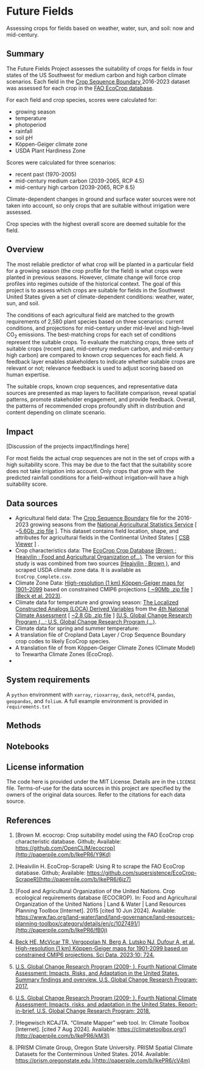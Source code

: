 # Future Fields

Assessing crops for fields based on weather, water, sun, and soil: now and mid-century.


## Summary

The Future Fields Project assesses the suitability of crops for fields in four states of the US Southwest for medium carbon and high carbon climate scenarios. Each field in the [ Crop Sequence Boundary ](https://www.nass.usda.gov/Research_and_Science/Crop-Sequence-Boundaries/) 2016-2023 dataset was assessed for each crop in the [FAO EcoCrop database](https://gaez.fao.org/pages/ecocrop).

For each field and crop species, scores were calculated for:



* growing season
* temperature
* photoperiod
* rainfall
* soil pH
* Köppen-Geiger climate zone
* USDA Plant Hardiness Zone

Scores were calculated for three scenarios:



* recent past (1970-2005)
* mid-century medium carbon (2039-2065, RCP 4.5)
* mid-century high carbon (2039-2065, RCP 8.5)

Climate-dependent changes in ground and surface water sources were not taken into account, so only crops that are suitable without irrigation were assessed.  

Crop species with the highest overall score are deemed suitable for the field.


## Overview

The most reliable predictor of what crop will be planted in a particular field for a growing season (the crop profile for the field) is what crops were planted in previous seasons.  However, climate change will force crop profiles into regimes outside of the historical context. The goal of this project is to assess which crops are suitable for fields in the Southwest United States given a set of climate-dependent conditions: weather, water, sun, and soil. 

The conditions of each agricultural field are matched to the growth requirements of 2,580 plant species based on three scenarios: current conditions, and projections for mid-century under mid-level and high-level CO<sub>2</sub> emissions.  The best-matching crops for each set of conditions represent the suitable crops. To evaluate the matching crops, three sets of suitable crops (recent past, mid-century medium carbon, and mid-century high carbon) are compared to known crop sequences for each field. A feedback layer enables stakeholders to indicate whether suitable crops are relevant or not; relevance feedback is used to adjust scoring based on human expertise.   

The suitable crops, known crop sequences, and representative data sources are presented as map layers to facilitate comparison, reveal spatial patterns, promote stakeholder engagement, and provide feedback.  Overall, the patterns of recommended crops profoundly shift in distribution and content depending on climate scenario.


## Impact

[Discussion of the projects impact/findings here]

For most fields the actual crop sequences are not in the set of crops with a high suitability score.  This may be due to the fact that the suitability score does not take irrigation into account.  Only crops that grow with the predicted rainfall conditions for a field–without irrigation–will have a high suitability score. 


## Data sources



* Agricultural field data: The [Crop Sequence Boundary](https://www.nass.usda.gov/Research_and_Science/Crop-Sequence-Boundaries/) file for the 2016-2023 growing seasons from the [National Agricultural Statistics Service](https://www.nass.usda.gov/i) [ ~[5.6Gb .zip file](https://www.nass.usda.gov/Research_and_Science/Crop-Sequence-Boundaries/datasets/NationalCSB_2016-2023_rev23.zip) ].  This dataset contains field location, shape, and attributes for agricultural fields in the Continental United States [ [CSB Viewer](https://www.nass.usda.gov/Research_and_Science/Crop-Sequence-Boundaries/Viewer/i) ] .
* Crop characteristics data: The [EcoCrop Crop Database](https://gaez.fao.org/pages/ecocrop) [(Brown ; Heaivilin ; Food and Agricultural Organization of...)](https://paperpile.com/c/IkePR6/Y9Kd+6jz7+fB0j).  The version for this study is was combined from two sources [(Heaivilin ; Brown )](https://paperpile.com/c/IkePR6/6jz7+Y9Kd), and scraped USDA climate zone data. It is available as `EcoCrop_Complete.csv`.
* Climate Zone Data: [High-resolution (1 km) Köppen-Geiger maps for 1901–2099](https://figshare.com/articles/dataset/High-resolution_1_km_K_ppen-Geiger_maps_for_1901_2099_based_on_constrained_CMIP6_projections/21789074/1) based on constrained CMIP6 projections [[ ~90Mb .zip file](https://figshare.com/ndownloader/articles/21789074/versions/1) ] [(Beck et al. 2023)](https://paperpile.com/c/IkePR6/rihb).
* Climate data for temperature and growing season: [The  Localized Constructed Analogs (LOCA) Derived Variables](https://atlas.globalchange.gov/pages/nca4archive) from the [4th National Climate Assessment](https://atlas.globalchange.gov/pages/nca4archive) [ [~2.8 Gb .zip file](https://downloads.globalchange.gov/scenarios/LOCA_data_all.tar.gz) ] [(U.S. Global Change Research Program (...; U.S. Global Change Research Program (...)](https://paperpile.com/c/IkePR6/1QP6+KHzs).
* Climate data for spring and summer temperature: 
* A translation file of Cropland Data Layer / Crop Sequence Boundary crop codes to likely EcoCrop species.
* A translation file of from Köppen-Geiger Climate Zones (Climate Model) to Trewartha Climate Zones (EcoCrop).
* 


## System requirements

A `python` environment with `xarray`, `rioxarray`, `dask`, `netcdf4`, `pandas`, `geopandas`, and `folium`.  A full example environment is provided in `requirements.txt`


## Methods


## Notebooks


## License information

The code here is provided under the MIT License. Details are in the `LICENSE` file. Terms-of-use for the data sources in this project are specified by the owners of the original data sources.  Refer to  the citations for each data source. 


## References

1. 	[Brown M. ecocrop: Crop suitability model using the FAO EcoCrop crop characteristic database. Github; Available: https://github.com/OpenCLIM/ecocrop](http://paperpile.com/b/IkePR6/Y9Kd)


2. 	[Heaivilin H. EcoCrop-ScrapeR: Using R to scrape the FAO EcoCrop database. Github; Available: https://github.com/supersistence/EcoCrop-ScrapeR](http://paperpile.com/b/IkePR6/6jz7)


3. 	[Food and Agricultural Organization of the United Nations. Crop ecological requirements database (ECOCROP). In: Food and Agricultural Organization of the United Nations | Land & Water | Land Resources Planning Toolbox [Internet]. 2015 [cited 10 Jun 2024]. Available: https://www.fao.org/land-water/land/land-governance/land-resources-planning-toolbox/category/details/en/c/1027491/](http://paperpile.com/b/IkePR6/fB0j)


4. 	[Beck HE, McVicar TR, Vergopolan N, Berg A, Lutsko NJ, Dufour A, et al. High-resolution (1 km) Köppen-Geiger maps for 1901-2099 based on constrained CMIP6 projections. Sci Data. 2023;10: 724.](http://paperpile.com/b/IkePR6/rihb)


5. 	[U.S. Global Change Research Program (2009- ). Fourth National Climate Assessment: Impacts, Risks, and Adaptation in the United States. Summary findings and overview. U.S. Global Change Research Program; 2017.](http://paperpile.com/b/IkePR6/1QP6)


6. 	[U.S. Global Change Research Program (2009- ). Fourth National Climate Assessment: Impacts, risks, and adaptation in the United States. Report-in-brief. U.S. Global Change Research Program; 2018.](http://paperpile.com/b/IkePR6/KHzs)


7. 	[Hegewisch KCAJTA. “Climate Mapper” web tool. In: Climate Toolbox [Internet]. [cited 7 Aug 2024]. Available: https://climatetoolbox.org/](http://paperpile.com/b/IkePR6/kM3l)


8. 	[PRISM Climate Group, Oregon State University. PRISM Spatial Climate Datasets for the Conterminous United States. 2014. Available: https://prism.oregonstate.edu,](http://paperpile.com/b/IkePR6/cV4m)

